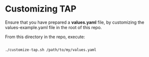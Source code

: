 # Customizing TAP

Ensure that you have prepared a **values.yaml** file, by customizing the values-example.yaml file in the root of this repo.

From this directory in the repo, execute:

```

./customize-tap.sh /path/to/my/values.yaml
```
